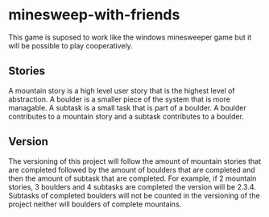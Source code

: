# minesweep-with-friends

This game is suposed to work like the windows minesweeper game but it will be possible to play cooperatively.

## Stories

A mountain story is a high level user story that is the highest level of abstraction. A boulder is a smaller piece of the system that is more managable. A subtask is a small task that is part of a boulder. A boulder contributes to a mountain story and a subtask contributes to a boulder.

## Version

The versioning of this project will follow the amount of mountain stories that are completed followed by the amount of boulders that are completed and then the amount of subtask that are completed. For example, if 2 mountain stories, 3 boulders and 4 subtasks are completed the version will be 2.3.4. Subtasks of completed boulders will not be counted in the versioning of the project neither will boulders of complete mountains.
